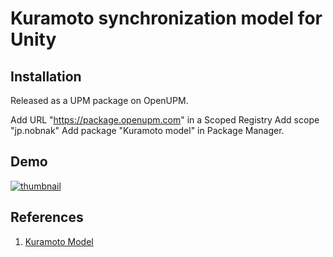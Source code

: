 # Kuramoto synchronization model for Unity

## Installation
Released as a UPM package on OpenUPM.

Add URL "https://package.openupm.com" in a Scoped Registry
Add scope "jp.nobnak"
Add package "Kuramoto model" in Package Manager.

## Demo
[![thumbnail](http://img.youtube.com/vi/1Cz911-6Y-g/sddefault.jpg)](https://youtu.be/1Cz911-6Y-g)

## References
1. [Kuramoto Model](https://en.wikipedia.org/wiki/Kuramoto_model)

